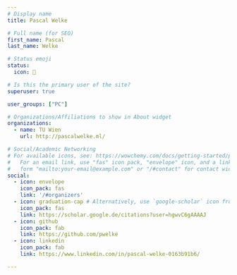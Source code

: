 ```yaml
---
# Display name
title: Pascal Welke

# Full name (for SEO)
first_name: Pascal
last_name: Welke

# Status emoji
status:
  icon: 🐖

# Is this the primary user of the site?
superuser: true

user_groups: ["PC"]

# Organizations/Affiliations to show in About widget
organizations:
  - name: TU Wien
    url: http://pascalwelke.ml/

# Social/Academic Networking
# For available icons, see: https://wowchemy.com/docs/getting-started/page-builder/#icons
#   For an email link, use "fas" icon pack, "envelope" icon, and a link in the
#   form "mailto:your-email@example.com" or "/#contact" for contact widget.
social:
  - icon: envelope
    icon_pack: fas
    link: '/#organizers'
  - icon: graduation-cap # Alternatively, use `google-scholar` icon from `ai` icon pack
    icon_pack: fas
    link: https://scholar.google.de/citations?user=hgwvC6gAAAAJ
  - icon: github
    icon_pack: fab
    link: https://github.com/pwelke
  - icon: linkedin
    icon_pack: fab
    link: https://www.linkedin.com/in/pascal-welke-0163b91b6/

---
```

